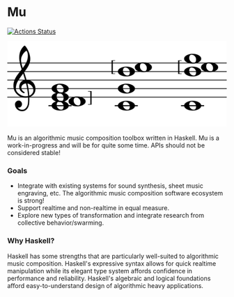 # Mu

[![Actions Status](https://github.com/alexbielen/mu/workflows/Haskell%20CI/badge.svg)](https://github.com/alexbielen/mu/actions)

![Mu Logo](images/mu_chord.png)

Mu is an algorithmic music composition toolbox written in Haskell. Mu is a work-in-progress and will be for quite some time. APIs should not be considered stable!

### Goals

- Integrate with existing systems for sound synthesis, sheet music engraving, etc. The algorithmic music composition software ecosystem is strong!
- Support realtime and non-realtime in equal measure.
- Explore new types of transformation and integrate research from collective behavior/swarming.

### Why Haskell?

Haskell has some strengths that are particularly well-suited to algorithmic music composition. Haskell's expressive syntax allows for quick realtime manipulation while its elegant type system affords confidence in performance and reliability. Haskell's algebraic and logical foundations afford easy-to-understand design of algorithmic heavy applications.
